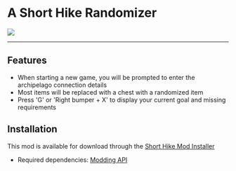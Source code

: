 # A Short Hike Randomizer

<img src="https://img.shields.io/github/downloads/BrandenEK/AShortHike.Randomizer/total?color=FFD300&style=for-the-badge">

---

## Features
- When starting a new game, you will be prompted to enter the archipelago connection details
- Most items will be replaced with a chest with a randomized item
- Press 'G' or 'Right bumper + X' to display your current goal and missing requirements

## Installation
This mod is available for download through the [Short Hike Mod Installer](https://github.com/BrandenEK/AShortHike.Modding.Installer)
- Required dependencies: [Modding API](https://github.com/BrandenEK/AShortHike.ModdingAPI)
